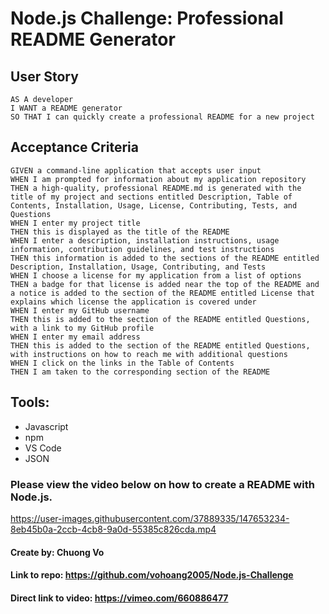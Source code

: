 
# Node.js Challenge: Professional README Generator


## User Story
```
AS A developer
I WANT a README generator
SO THAT I can quickly create a professional README for a new project

```
## Acceptance Criteria
```
GIVEN a command-line application that accepts user input
WHEN I am prompted for information about my application repository
THEN a high-quality, professional README.md is generated with the title of my project and sections entitled Description, Table of Contents, Installation, Usage, License, Contributing, Tests, and Questions
WHEN I enter my project title
THEN this is displayed as the title of the README
WHEN I enter a description, installation instructions, usage information, contribution guidelines, and test instructions
THEN this information is added to the sections of the README entitled Description, Installation, Usage, Contributing, and Tests
WHEN I choose a license for my application from a list of options
THEN a badge for that license is added near the top of the README and a notice is added to the section of the README entitled License that explains which license the application is covered under
WHEN I enter my GitHub username
THEN this is added to the section of the README entitled Questions, with a link to my GitHub profile
WHEN I enter my email address
THEN this is added to the section of the README entitled Questions, with instructions on how to reach me with additional questions
WHEN I click on the links in the Table of Contents
THEN I am taken to the corresponding section of the README
```

## Tools:
* Javascript
* npm
* VS Code
* JSON

### Please view the video below on how to create a README with Node.js. 

https://user-images.githubusercontent.com/37889335/147653234-8eb45b0a-2ccb-4cb8-9a0d-55385c826cda.mp4

#### Create by: Chuong Vo
#### Link to repo: https://github.com/vohoang2005/Node.js-Challenge
#### Direct link to video: https://vimeo.com/660886477